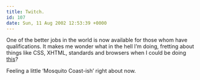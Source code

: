 ```yaml
---
title: Twitch.
id: 107
date: Sun, 11 Aug 2002 12:53:39 +0000
---
```


One of the better jobs in the world is now available for those whom have qualifications. It makes me wonder what in the hell I’m doing, fretting about things like <span class="caps">CSS</span>, <span class="caps">XHTML</span>, standards and browsers when I could be doing [this](http://www.blizzard.com/jobopp/gamemaster.shtml)?  

Feeling a little ‘Mosquito Coast-ish’ right about now.





